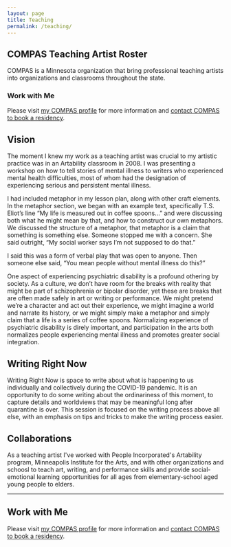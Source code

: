 ```yaml
---
layout: page
title: Teaching
permalink: /teaching/
---
```


## COMPAS Teaching Artist Roster

COMPAS is a Minnesota organization that bring professional teaching artists into organizations and classrooms throughout the state.

### Work with Me
Please visit [my COMPAS profile](https://www.compas.org/artists/alison-bergblom-johnson) for more information and [contact COMPAS to book a residency](https://www.compas.org/book).

## Vision
The moment I knew my work as a teaching artist was crucial to my artistic practice was in an Artability classroom in 2008. I was presenting a workshop on how to tell stories of mental illness to writers who experienced mental health difficulties, most of whom had the designation of experiencing serious and persistent mental illness.

I had included metaphor in my lesson plan, along with other craft elements. In the metaphor section, we began with an example text, specifically T.S. Eliot’s line “My life is measured out in coffee spoons...” and were discussing both what he might mean by that, and how to construct our own metaphors. We discussed the structure of a metaphor, that metaphor is a claim that something is something else. Someone stopped me with a concern. She said outright, “My social worker says I’m not supposed to do that.”

I said this was a form of verbal play that was open to anyone. Then someone else said, “You mean people without mental illness do this?”

One aspect of experiencing psychiatric disability is a profound othering by society. As a culture, we don’t have room for the breaks with reality that might be part of schizophrenia or bipolar disorder, yet these are breaks that are often made safely in art or writing or performance. We might pretend we’re a character and act out their experience, we might imagine a world and narrate its history, or we might simply make a metaphor and simply claim that a life is a series of coffee spoons. Normalizing experience of psychiatric disability is direly important, and participation in the arts both normalizes people experiencing mental illness and promotes greater social integration.

## Writing Right Now
Writing Right Now is space to write about what is happening to us individually and collectively during the COVID-19 pandemic. It is an opportunity to do some writing about the ordinariness of this moment, to capture details and worldviews that may be meaningful long after quarantine is over. This session is focused on the writing process above all else, with an emphasis on tips and tricks to make the writing process easier.

## Collaborations
As a teaching artist I've worked with People Incorporated's Artability program, Minneapolis Institute for the Arts, and with other organizations and schoosl to teach art, writing, and performance skills and provide social-emotional learning opportunities for all ages from elementary-school aged young people to elders.

---

## Work with Me
Please visit [my COMPAS profile](https://www.compas.org/artists/alison-bergblom-johnson) for more information and [contact COMPAS to book a residency](https://www.compas.org/book).